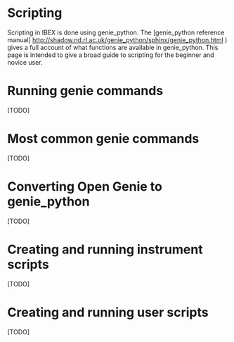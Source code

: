 Scripting
=========

Scripting in IBEX is done using genie_python. The [genie_python reference manual] http://shadow.nd.rl.ac.uk/genie_python/sphinx/genie_python.html ) gives a full account of what functions are available in genie_python. This page is intended to give a broad guide to scripting for the beginner and novice user.

Running genie commands
======================

[TODO]

Most common genie commands
==========================

[TODO]

Converting Open Genie to genie_python
=====================================

[TODO]

Creating and running instrument scripts
=======================================

[TODO]

Creating and running user scripts
=================================

[TODO]